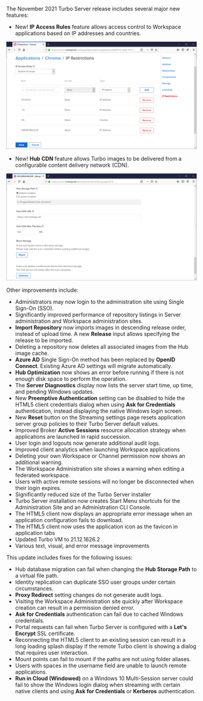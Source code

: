 The November 2021 Turbo Server release includes several major new features:

- New! **IP Access Rules** feature allows access control to Workspace applications based on IP addresses and countries.

![IP Restrictions](/images/ip-restrictions.png)
- New! **Hub CDN** feature allows Turbo images to be delivered from a configurable content delivery network (CDN).

![Hub CDN](/images/cdn.png)

Other improvements include:

- Administrators may now login to the administration site using Single Sign-On (SSO).
- Significantly improved performance of repository listings in Server administration and Workspace administration sites.
- **Import Repository** now imports images in descending release order, instead of upload time. A new **Release** input allows specifying the release to be imported.
- Deleting a repository now deletes all associated images from the Hub image cache.
- **Azure AD** Single Sign-On method has been replaced by **OpenID Connect**. Existing Azure AD settings will migrate automatically.
- **Hub Optimization** now shows an error before running if there is not enough disk space to perform the operation.
- The **Server Diagnostics** display now lists the server start time, up time, and pending Windows updates.
- New **Preemptive Authentication** setting can be disabled to hide the HTML5 client credentials dialog when using **Ask for Credentials** authentication, instead displaying the native Windows login screen.
- New **Reset** button on the Streaming settings page resets application server group policies to their Turbo Server default values.
- Improved Broker **Active Sessions** resource allocation strategy when applications are launched in rapid succession.
- User login and logouts now generate additional audit logs.
- Improved client analytics when launching Workspace applications
- Deleting your own Workspace or Channel permission now shows an additional warning.
- The Workspace Administration site shows a warning when editing a federated workspace.
- Users with active remote sessions will no longer be disconnected when their login expires.
- Significantly reduced size of the Turbo Server installer
- Turbo Server installation now creates Start Menu shortcuts for the Administration Site and an Administration CLI Console.
- The HTML5 client now displays an appropriate error message when an application configuration fails to download.
- The HTML5 client now uses the application icon as the favicon in application tabs
- Updated Turbo VM to 21.12.1626.2
- Various text, visual, and error message improvements

This update includes fixes for the following issues:

- Hub database migration can fail when changing the **Hub Storage Path** to a virtual file path.
- Identity replication can duplicate SSO user groups under certain circumstances.
- **Proxy Redirect** setting changes do not generate audit logs.
- Visiting the Workspace Administration site quickly after Workspace creation can result in a permission denied error.
- **Ask for Credentials** authentication can fail due to cached Windows credentials.
- Portal requests can fail when Turbo Server is configured with a **Let's Encrypt** SSL certificate.
- Reconnecting the HTML5 client to an existing session can result in a long loading splash display if the remote Turbo client is showing a dialog that requires user interaction.
- Mount points can fail to mount if the paths are not using folder aliases.
- Users with spaces in the username field are unable to launch remote applications.
- **Run in Cloud (Windowed)** on a Windows 10 Multi-Session server could fail to show the Windows login dialog when streaming with certain native clients and using **Ask for Credentials** or **Kerberos** authentication.



